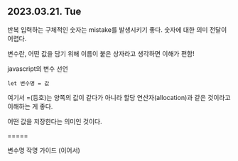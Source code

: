 ## 2023.03.21. Tue

반복 입력하는 구체적인 숫자는 mistake를 발생시키기 좋다. 숫자에 대한 의미 전달이 어렵다. 


변수란, 어떤 값을 담기 위해 이름이 붙은 상자라고 생각하면 이해가 편함!



javascript의 변수 선언

`` let 변수명 = 값 ``

여기서 =(등호)는 양쪽의 값이 같다가 아니라 할당 연산자(allocation)과 같은 것이라고 이해하는 게 좋다. 

어떤 값을 저장한다는 의미인 것이다. 



=====

변수명 작명 가이드 (이어서)

